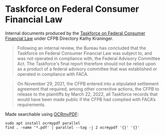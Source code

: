 # Taskforce on Federal Consumer Financial Law

Internal documents produced by the [Taskforce on Federal Consumer Financial Law](https://www.consumerfinance.gov/rules-policy/advisory-committees/taskforce-federal-consumer-financial-law) under CFPB Directory Kathy Kraninger.

> Following an internal review, the Bureau has concluded that the Taskforce on Federal Consumer Financial Law was subject to, and was not operated in compliance with, the Federal Advisory Committee Act. The Taskforce's final report therefore should not be relied upon as a product of a federal advisory committee that was established or operated in compliance with FACA.

> On November 29, 2021, the CFPB entered into a stipulated settlement agreement that required, among other corrective actions, the CFPB to release to the plaintiffs by March 22, 2022, all Taskforce records that would have been made public if the CFPB had complied with FACA’s requirements.

Made searchable using [OCRmyPDF](https://ocrmypdf.readthedocs.io/en/latest/):

```
sudo apt install ocrmypdf parallel
find . -name '*.pdf' | parallel --tag -j 2 ocrmypdf '{}' '{}'
```